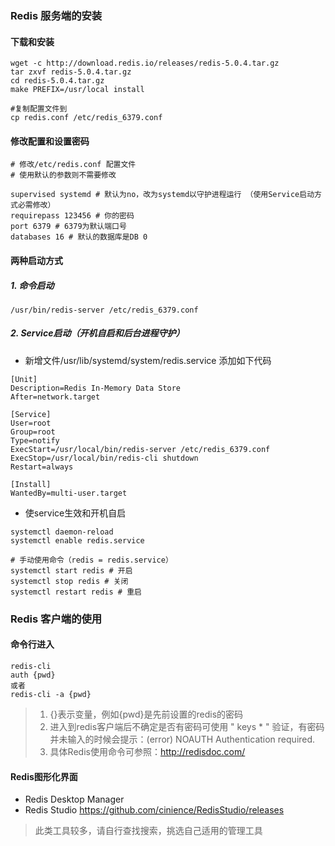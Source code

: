 ### Redis 服务端的安装

#### 下载和安装

```
wget -c http://download.redis.io/releases/redis-5.0.4.tar.gz
tar zxvf redis-5.0.4.tar.gz
cd redis-5.0.4.tar.gz
make PREFIX=/usr/local install

#复制配置文件到
cp redis.conf /etc/redis_6379.conf
```

#### 修改配置和设置密码

```
# 修改/etc/redis.conf 配置文件
# 使用默认的参数则不需要修改

supervised systemd # 默认为no，改为systemd以守护进程运行 （使用Service启动方式必需修改）
requirepass 123456 # 你的密码
port 6379 # 6379为默认端口号
databases 16 # 默认的数据库是DB 0
```

#### 两种启动方式

##### 1. 命令启动

```
/usr/bin/redis-server /etc/redis_6379.conf
```

##### 2. Service启动（开机自启和后台进程守护）

- 新增文件/usr/lib/systemd/system/redis.service 添加如下代码

```
[Unit]
Description=Redis In-Memory Data Store
After=network.target

[Service]
User=root
Group=root
Type=notify
ExecStart=/usr/local/bin/redis-server /etc/redis_6379.conf
ExecStop=/usr/local/bin/redis-cli shutdown
Restart=always

[Install]
WantedBy=multi-user.target
```

- 使service生效和开机自启

```
systemctl daemon-reload
systemctl enable redis.service

# 手动使用命令（redis = redis.service）
systemctl start redis # 开启
systemctl stop redis # 关闭
systemctl restart redis # 重启
```

### Redis 客户端的使用

#### 命令行进入

```
redis-cli
auth {pwd}
或者
redis-cli -a {pwd}
```

> 1.  {}表示变量，例如{pwd}是先前设置的redis的密码
> 2.  进入到redis客户端后不确定是否有密码可使用 " keys * " 验证，有密码并未输入的时候会提示：(error) NOAUTH Authentication required.
> 3.  具体Redis使用命令可参照：http://redisdoc.com/

#### Redis图形化界面

- Redis Desktop Manager
- Redis Studio https://github.com/cinience/RedisStudio/releases

> 此类工具较多，请自行查找搜索，挑选自己适用的管理工具